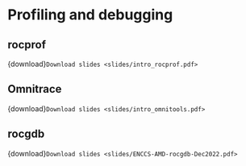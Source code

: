# Profiling and debugging

## rocprof

{download}`Download slides <slides/intro_rocprof.pdf>`

## Omnitrace

{download}`Download slides <slides/intro_omnitools.pdf>`

## rocgdb

{download}`Download slides <slides/ENCCS-AMD-rocgdb-Dec2022.pdf>`